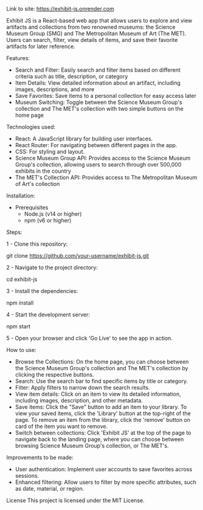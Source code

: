 Link to site: https://exhibit-js.onrender.com

Exhibit JS is a React-based web app that allows users to explore and view artifacts and collections from two renowned museums: the Science Museum Group (SMG) and The Metropolitan Museum of Art (The MET). Users can search, filter, view details of items, and save their favorite artifacts for later reference.

Features: 

- Search and Filter: Easily search and filter items based on different criteria such as title, description, or category
- Item Details: View detailed information about an artifact, including images, descriptions, and more
- Save Favorites: Save items to a personal collection for easy access later
- Museum Switching: Toggle between the Science Museum Group's collection and The MET's collection with two simple buttons on the home page

Technologies used:

- React: A JavaScript library for building user interfaces.
- React Router: For navigating between different pages in the app.
- CSS: For styling and layout.
- Science Museum Group API: Provides access to the Science Museum Group's collection, allowing users to search through over 500,000 exhibits in the country
- The MET's Collection API: Provides access to The Metropolitan Museum of Art's collection

Installation:

- Prerequisites
  - Node.js (v14 or higher)
  - npm (v6 or higher)

Steps:

1 - Clone this repository:

git clone https://github.com/your-username/exhibit-js.git

2 - Navigate to the project directory:

cd exhibit-js

3 - Install the dependencies:

npm install

4 - Start the development server:

npm start

5 - Open your browser and click 'Go Live' to see the app in action.

How to use:

- Browse the Collections: On the home page, you can choose between the Science Museum Group's collection and The MET's collection by clicking the respective buttons.
- Search: Use the search bar to find specific items by title or category.
- Filter: Apply filters to narrow down the search results.
- View item details: Click on an item to view its detailed information, including images, description, and other metadata.
- Save items: Click the "Save" button to add an item to your library. To view your saved items, click the 'Library' button at the top-right of the page. To remove an item from the library, click the 'remove' button on card of the item you want to 
  remove.
- Switch between collections: Click 'Exhibit JS' at the top of the page to navigate back to the landing page, where you can choose between browsing Science Museum Group's collection, or The MET's.

Improvements to be made:
- User authentication: Implement user accounts to save favorites across sessions.
- Enhanced filtering: Allow users to filter by more specific attributes, such as date, material, or region.

License
This project is licensed under the MIT License.
